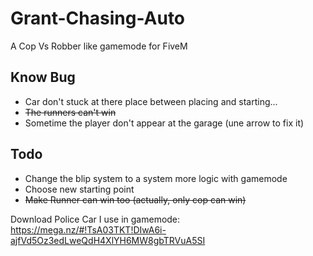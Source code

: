 # Grant-Chasing-Auto
A Cop Vs Robber like gamemode for FiveM

## Know Bug ##

* Car don't stuck at there place between placing and starting...
* ~~The runners can't win~~
* Sometime the player don't appear at the garage (une arrow to fix it)

## Todo ##

* Change the blip system to a system more logic with gamemode
* Choose new starting point
* ~~Make Runner can win too (actually, only cop can win)~~

Download Police Car I use in gamemode: https://mega.nz/#!TsA03TKT!DIwA6i-ajfVd5Oz3edLweQdH4XlYH6MW8gbTRVuA5SI

